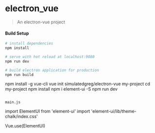 # electron_vue

> An electron-vue project

#### Build Setup

``` bash
# install dependencies
npm install

# serve with hot reload at localhost:9080
npm run dev

# build electron application for production
npm run build


```
npm install -g vue-cli
vue init simulatedgreg/electron-vue my-project
cd my-project
npm install
npm i element-ui -S
npm run dev
```

main.js
```
import ElementUI from 'element-ui'
import 'element-ui/lib/theme-chalk/index.css'

Vue.use(ElementUI)
```

